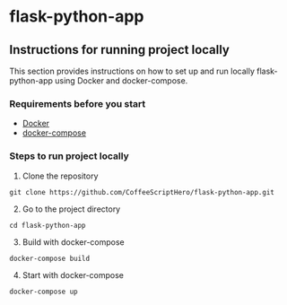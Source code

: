 # flask-python-app

## Instructions for running project locally
This section provides instructions on how to set up and run locally flask-python-app using Docker and docker-compose.

### Requirements before you start
- [Docker](https://www.docker.com/get-started/)
- [docker-compose](https://docs.docker.com/compose/)

### Steps to run project locally
1. Clone the repository

```
git clone https://github.com/CoffeeScriptHero/flask-python-app.git
```

2. Go to the project directory

```
cd flask-python-app
```

3. Build with docker-compose

```
docker-compose build
```

4. Start with docker-compose

```
docker-compose up
```
